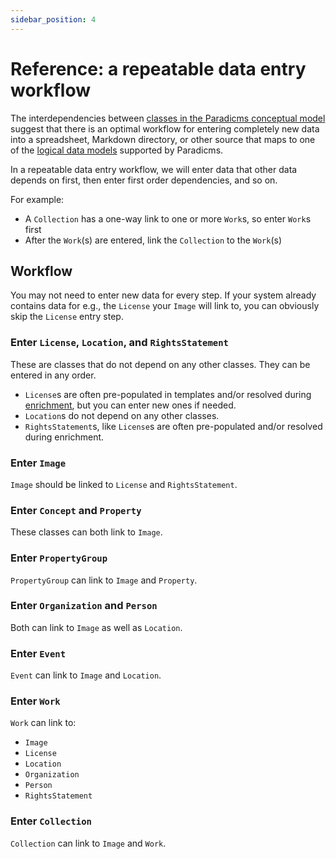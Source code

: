 ```yaml
---
sidebar_position: 4
---
```


# Reference: a repeatable data entry workflow

The interdependencies between [classes in the Paradicms conceptual model](/docs/introduction/conceptual-data-model) suggest that there is an optimal workflow for entering completely new data into a spreadsheet, Markdown directory, or other source that maps to one of the [logical data models](/docs/reference/logical-data-models) supported by Paradicms.

In a repeatable data entry workflow, we will enter data that other data depends on first, then enter first order dependencies, and so on.

For example:

* A `Collection` has a one-way link to one or more `Work`s, so enter `Work`s first
* After the `Work`(s) are entered, link the `Collection` to the `Work`(s)

## Workflow

You may not need to enter new data for every step. If your system already contains data for e.g., the `License` your `Image` will link to, you can obviously skip the `License` entry step.

### Enter `License`, `Location`, and `RightsStatement`

These are classes that do not depend on any other classes. They can be entered in any order.

* `License`s are often pre-populated in templates and/or resolved during [enrichment](./enrichment), but you can enter new ones if needed.
* `Location`s do not depend on any other classes.
* `RightsStatement`s, like `License`s are often pre-populated and/or resolved during enrichment.

### Enter `Image`

`Image` should be linked to `License` and `RightsStatement`.

### Enter `Concept` and `Property`

These classes can both link to `Image`.

### Enter `PropertyGroup`

`PropertyGroup` can link to `Image` and `Property`.

### Enter `Organization` and `Person`

Both can link to `Image` as well as `Location`.

### Enter `Event`

`Event` can link to `Image` and `Location`.

### Enter `Work`

`Work` can link to:
* `Image`
* `License`
* `Location`
* `Organization`
* `Person`
* `RightsStatement`

### Enter `Collection`

`Collection` can link to `Image` and `Work`.
